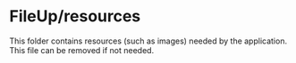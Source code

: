 # FileUp/resources

This folder contains resources (such as images) needed by the application. This file can
be removed if not needed.
